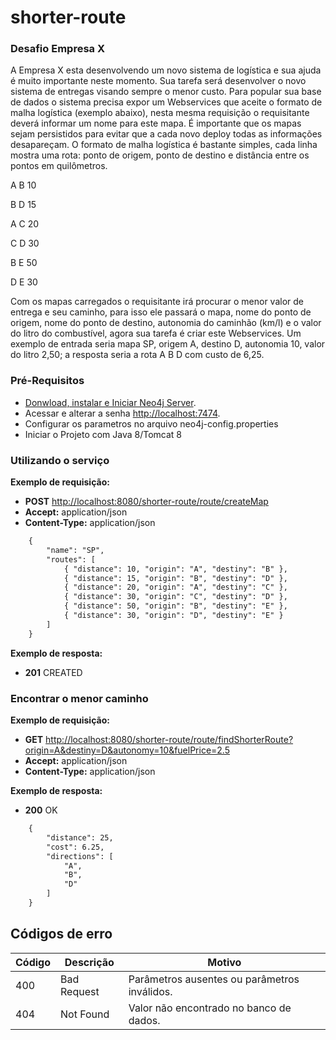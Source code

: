 # shorter-route
### Desafio Empresa X
A Empresa X esta desenvolvendo um novo sistema de logística e sua ajuda é muito importante neste momento. Sua tarefa será desenvolver o novo sistema de entregas visando sempre o menor custo. Para popular sua base de dados  o sistema precisa expor um Webservices que aceite o formato de malha logística (exemplo abaixo), nesta mesma  requisição o requisitante deverá informar um nome para este mapa. É importante que os mapas sejam persistidos  para evitar que a cada novo deploy todas as informações desapareçam. O formato de malha logística é bastante simples, cada linha mostra uma rota: ponto de origem, ponto de destino e distância entre os pontos em quilômetros.

A B 10

B D 15

A C 20

C D 30

B E 50

D E 30

Com os mapas carregados o requisitante irá procurar o menor valor de entrega e seu caminho, para isso ele passará o mapa, nome do ponto de origem, nome do ponto de destino, autonomia do caminhão (km/l) e o valor do litro do combustível, agora sua tarefa é criar este Webservices. Um exemplo de entrada seria mapa SP, origem A, destino D, autonomia 10, valor do litro 2,50; a resposta seria a rota A B D com custo de 6,25.

### Pré-Requisitos
* [Donwload, instalar e Iniciar Neo4j Server].
* Acessar e alterar a senha [http://localhost:7474].
* Configurar os parametros no arquivo neo4j-config.properties
* Iniciar o Projeto com Java 8/Tomcat 8

### Utilizando o serviço
**Exemplo de requisição:**

- **POST** [http://localhost:8080/shorter-route/route/createMap](http://localhost:8080/shorter-route/route/createMap)
- **Accept:** application/json
- **Content-Type:** application/json

```html
	{
		"name": "SP",
		"routes": [
			{ "distance": 10, "origin": "A", "destiny": "B" },
			{ "distance": 15, "origin": "B", "destiny": "D" },
			{ "distance": 20, "origin": "A", "destiny": "C" },
			{ "distance": 30, "origin": "C", "destiny": "D" },
			{ "distance": 50, "origin": "B", "destiny": "E" },
			{ "distance": 30, "origin": "D", "destiny": "E" }
		]
	}
```

**Exemplo de resposta:**

- **201** CREATED

### Encontrar o menor caminho

**Exemplo de requisição:**

- **GET** [http://localhost:8080/shorter-route/route/findShorterRoute?origin=A&destiny=D&autonomy=10&fuelPrice=2.5](http://localhost:8080/shorter-route/route/findShorterRoute?origin=A&destiny=D&autonomy=10&fuelPrice=2.5)
- **Accept:** application/json
- **Content-Type:** application/json

**Exemplo de resposta:**

- **200** OK

```html
	{
		"distance": 25,
		"cost": 6.25,
		"directions": [
			"A",
			"B",
			"D"
		]
	}
```

## Códigos de erro

| Código | Descrição   | Motivo                                       |
| ------ | ----------- | -------------------------------------------- |
| 400    | Bad Request | Parâmetros ausentes ou parâmetros inválidos. |
| 404    | Not Found   | Valor não encontrado no banco de dados.      |

[//]: # (These are reference links used in the body of this note and get stripped out when the markdown processor does its job. There is no need to format nicely because it shouldn't be seen. Thanks SO - http://stackoverflow.com/questions/4823468/store-comments-in-markdown-syntax)

   [Donwload, instalar e Iniciar Neo4j Server]: <http://neo4j.com/download>
   [http://localhost:7474]: <http://localhost:7474>
